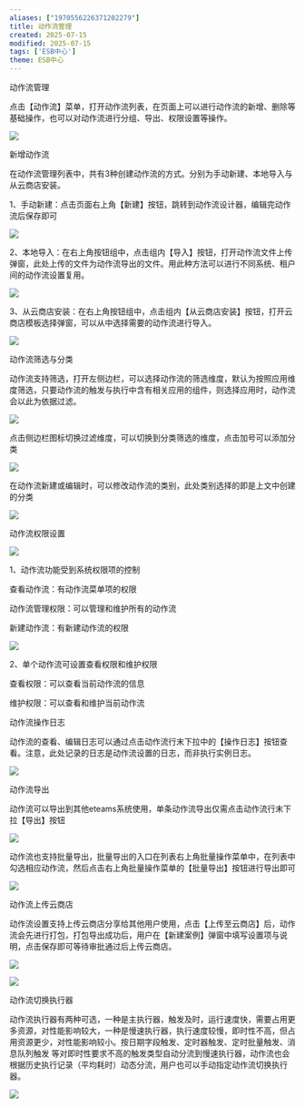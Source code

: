 ```yaml
---
aliases: ["1970556226371202279"]
title: 动作流管理
created: 2025-07-15
modified: 2025-07-15
tags: ['ESB中心']
theme: ESB中心
---
```


动作流管理

点击【动作流】菜单，打开动作流列表，在页面上可以进行动作流的新增、删除等基础操作，也可以对动作流进行分组、导出、权限设置等操作。

![](cbf9ef5ecd314d0db82f1dd4c562d1f9.jpg)

新增动作流

在动作流管理列表中，共有3种创建动作流的方式。分别为手动新建、本地导入与从云商店安装。

1、手动新建：点击页面右上角【新建】按钮，跳转到动作流设计器，编辑完动作流后保存即可

![](6b34c951413c7385e0dd1877fca841b9.jpg)

2、本地导入：在右上角按钮组中，点击组内【导入】按钮，打开动作流文件上传弹窗，此处上传的文件为动作流导出的文件。用此种方法可以进行不同系统、租户间的动作流设置复用。

![](537de4c2dd763bc777e15b83da18ddfc.jpg)

3、从云商店安装：在右上角按钮组中，点击组内【从云商店安装】按钮，打开云商店模板选择弹窗，可以从中选择需要的动作流进行导入。

![](d3c2377a54ab11296a4844dca25a939b.jpg)

动作流筛选与分类

动作流支持筛选，打开左侧边栏，可以选择动作流的筛选维度，默认为按照应用维度筛选，只要动作流的触发与执行中含有相关应用的组件，则选择应用时，动作流会以此为依据过滤。

![](409045b6ef0793ea4e2b6a5ae0225a68.jpg)

点击侧边栏图标切换过滤维度，可以切换到分类筛选的维度，点击加号可以添加分类

![](fb4b313522877845a063d6ac8b37559e.jpg)

在动作流新建或编辑时，可以修改动作流的类别，此处类别选择的即是上文中创建的分类

![](4de484cee51f9409a20b5099a2ec48e2.jpg)

动作流权限设置

**![](83783799a4d6487b7649e983ca4d3b76.jpg)**

1、动作流功能受到系统权限项的控制

查看动作流：有动作流菜单项的权限

动作流管理权限：可以管理和维护所有的动作流

新建动作流：有新建动作流的权限

![](52723dfe4a1935111da758ca75ad35a3.jpg)

2、单个动作流可设置查看权限和维护权限

查看权限：可以查看当前动作流的信息

维护权限：可以查看和维护当前动作流

动作流操作日志

动作流的查看、编辑日志可以通过点击动作流行末下拉中的【操作日志】按钮查看。注意，此处记录的日志是动作流设置的日志，而非执行实例日志。

![](6eb5032f108d044ec2cedfc7062e7cab.jpg)

动作流导出

动作流可以导出到其他eteams系统使用，单条动作流导出仅需点击动作流行末下拉【导出】按钮

![](2e77ed1728d96f41874719de970f3911.jpg)

动作流也支持批量导出，批量导出的入口在列表右上角批量操作菜单中，在列表中勾选相应动作流，然后点击右上角批量操作菜单的【批量导出】按钮进行导出即可

![](0ff913015390f86163e1a4c9ec339cdf.jpg)

动作流上传云商店

动作流设置支持上传云商店分享给其他用户使用，点击【上传至云商店】后，动作流会先进行打包，打包导出成功后，用户在【新建案例】弹窗中填写设置项与说明，点击保存即可等待审批通过后上传云商店。

![](207e62cbc7fcf73b3d043a5eb27c3dc6.jpg)

![](a260fcf1b50433cb7678156da634a17e.jpg)

动作流切换执行器

动作流执行器有两种可选，一种是主执行器，触发及时，运行速度快，需要占用更多资源，对性能影响较大，一种是慢速执行器，执行速度较慢，即时性不高，但占用资源更少，对性能影响较小。按日期字段触发、定时器触发、定时批量触发、消息队列触发 等对即时性要求不高的触发类型自动分流到慢速执行器，动作流也会根据历史执行记录（平均耗时）动态分流，用户也可以手动指定动作流切换执行器。

![](8de2d978d8d1c887e7bc4d30f0bdbf98.jpg)